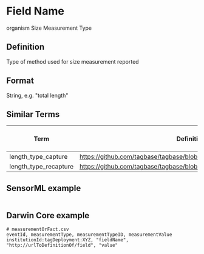 # Field Name
organism Size Measurement Type

## Definition 
Type of method used for size measurement reported

## Format
String, e.g. "total length"

## Similar Terms 
|Term|Definition URL|Source Vocabulary Publisher/Creator|
|----|----------|-----------------|
|length_type_capture|https://github.com/tagbase/tagbase/blob/master/eTagMetadataInventory.csv#L66|Tagbase|
|length_type_recapture|https://github.com/tagbase/tagbase/blob/master/eTagMetadataInventory.csv#L74|Tagbase|

## SensorML example
```xml

```
## Darwin Core example
```csv
# measurementOrFact.csv
eventId, measurementType, measurementTypeID, measurementValue
institutionId:tagDeployment:XYZ, "fieldName", "http://urlToDefinitionOf/field", "value"
```
